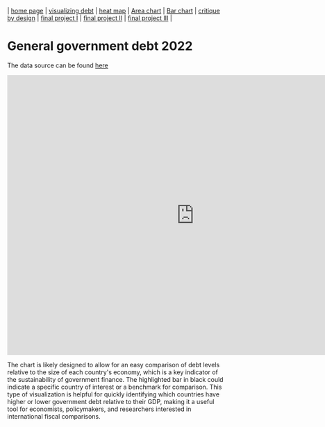 | [home page](https://varshithams.github.io/portfolio/) | [visualizing debt](visualizing-government-debt) | [heat map](heat-map) | [Area chart](area-chart) | [Bar chart](bar-chart) | [critique by design](critique-by-design) | [final project I](final-project-part-one) | [final project II](final-project-part-two) | [final project III](final-project-part-three) |

# General government debt 2022

The data source can be found [here](https://data.oecd.org/gga/general-government-debt.htm)

<iframe src="https://data.oecd.org/chart/7kqh" width="860" height="645" style="border: 0" mozallowfullscreen="true" webkitallowfullscreen="true" allowfullscreen="true"><a href="https://data.oecd.org/chart/7kqh" target="_blank">OECD Chart: General government debt, Total, % of GDP, 2022</a></iframe>

The chart is likely designed to allow for an easy comparison of debt levels relative to the size of each country's economy, which is a key indicator of the sustainability of government finance. The highlighted bar in black could indicate a specific country of interest or a benchmark for comparison. This type of visualization is helpful for quickly identifying which countries have higher or lower government debt relative to their GDP, making it a useful tool for economists, policymakers, and researchers interested in international fiscal comparisons.





